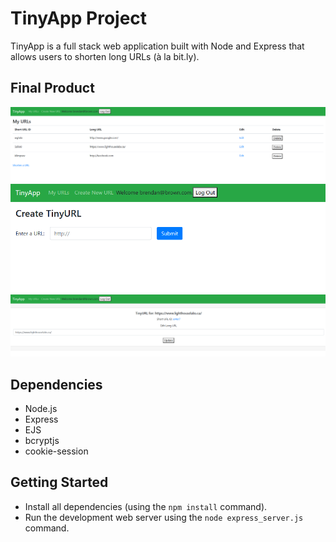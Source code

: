 # TinyApp Project

TinyApp is a full stack web application built with Node and Express that allows users to shorten long URLs (à la bit.ly).

## Final Product

!["Main URLs page, showing both Long URLs and their Short IDs"](https://github.com/wizbren/tinyapp/blob/master/docs/urls-page.png?raw=true)
!["Create TinyURL page, to shorten Long URLs"](https://github.com/wizbren/tinyapp/blob/master/docs/urls-new-page.png?raw=true)
!["Edit/Update page, for editing Long URLs"](https://github.com/wizbren/tinyapp/blob/master/docs/urls-update-page.png?raw=true)

## Dependencies

- Node.js
- Express
- EJS
- bcryptjs
- cookie-session

## Getting Started

- Install all dependencies (using the `npm install` command).
- Run the development web server using the `node express_server.js` command.